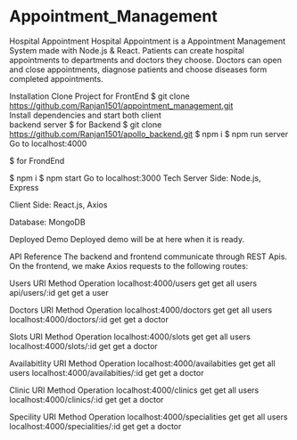 # Appointment_Management
Hospital Appointment
Hospital Appointment is a Appointment Management System made with Node.js & React.
Patients can create hospital appointments to departments and doctors they choose.
Doctors can open and close appointments, diagnose patients and choose diseases form completed appointments.

Installation
Clone Project for FrontEnd
$ git clone https://github.com/Ranjan1501/appointment_management.git
<br> 
Install dependencies and start both client 
<br> 
 backend server
$ for Backend
$ git clone https://github.com/Ranjan1501/apollo_backend.git
$ npm i
$ npm run server
Go to localhost:4000

$ for FrondEnd

$ npm i
$ npm start
Go to localhost:3000
Tech
Server Side: Node.js, Express

Client Side: React.js, Axios

Database: MongoDB

Deployed Demo
Deployed demo will be at here when it is ready.


API Reference
The backend and frontend communicate through REST Apis. On the frontend, we make Axios requests to the following routes:

Users
URI	Method	Operation
localhost:4000/users	get	get all users
api/users/:id	get	get a user

Doctors
URI	Method	Operation
localhost:4000/doctors	get	get all users
localhost:4000/doctors/:id	get	get a doctor

Slots
URI	Method	Operation
localhost:4000/slots	get	get all users
localhost:4000/slots/:id	get	get a doctor

Availabitlity
URI	Method	Operation
localhost:4000/availabities	get	get all users
localhost:4000/availabities/:id	get	get a doctor

Clinic
URI	Method	Operation
localhost:4000/clinics	get	get all users
localhost:4000/clinics/:id	get	get a doctor

Specility 
URI	Method	Operation
localhost:4000/specialities	get	get all users
localhost:4000/specialities/:id	get	get a doctor
